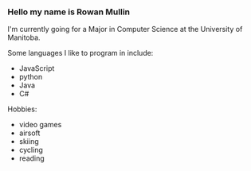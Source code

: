 ### Hello my name is Rowan Mullin 

I'm currently going for a Major in Computer Science at the University of Manitoba.

Some languages I like to program in include:
- JavaScript
- python
- Java
- C#

Hobbies:
- video games
- airsoft
- skiing
- cycling
- reading
  
